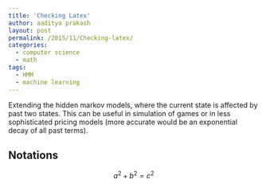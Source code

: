 ```yaml
---
title: 'Checking Latex'
author: aaditya prakash
layout: post
permalink: /2015/11/Checking-latex/
categories:
  - computer science
  - math
tags:
  - HMM
  - machine learning
---
```

Extending the hidden markov models, where the current state is affected by past two states. This can be useful in simulation of games or in less sophisticated pricing models (more accurate would be an exponential decay of all past terms).

## Notations

$$ a^2 + b^2 = c^2 $$

